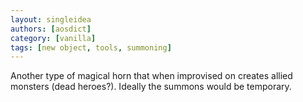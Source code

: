 ```yaml
---
layout: singleidea
authors: [aosdict]
category: [vanilla]
tags: [new object, tools, summoning]
---
```

Another type of magical horn that when improvised on creates allied monsters (dead heroes?). Ideally the summons would be temporary.
